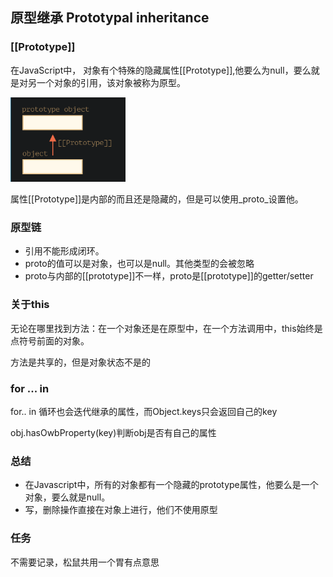 ## 原型继承 Prototypal inheritance

### [[Prototype]]

在JavaScript中， 对象有个特殊的隐藏属性[[Prototype]],他要么为null，要么就是对另一个对象的引用，该对象被称为原型。

<img src="原型继承.assets/image-20210630165031708.png" alt="image-20210630165031708" style="zoom:67%;" />

属性[[Prototype]]是内部的而且还是隐藏的，但是可以使用_proto_设置他。

### 原型链

- 引用不能形成闭环。
- proto的值可以是对象，也可以是null。其他类型的会被忽略
- proto与内部的[[prototype]]不一样，proto是[[prototype]]的getter/setter

### 关于this

无论在哪里找到方法：在一个对象还是在原型中，在一个方法调用中，this始终是点符号前面的对象。

方法是共享的，但是对象状态不是的

###  for ... in 

for.. in 循环也会迭代继承的属性，而Object.keys只会返回自己的key

obj.hasOwbProperty(key)判断obj是否有自己的属性

### 总结

- 在Javascript中，所有的对象都有一个隐藏的prototype属性，他要么是一个对象，要么就是null。
- 写，删除操作直接在对象上进行，他们不使用原型

### 任务

不需要记录，松鼠共用一个胃有点意思





